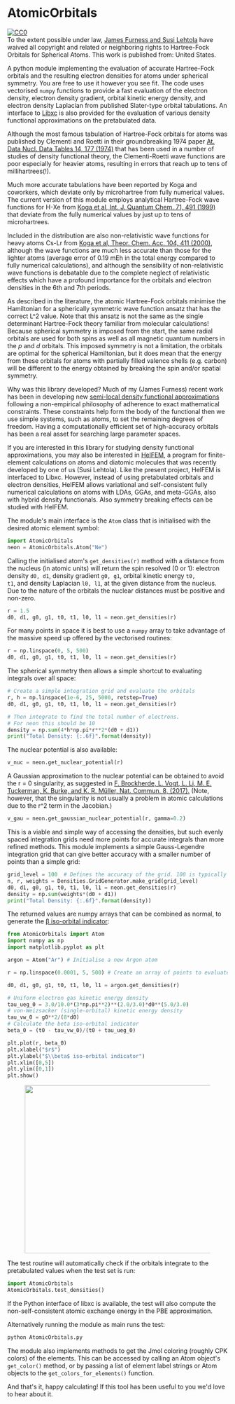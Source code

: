 # AtomicOrbitals

<p xmlns:dct="http://purl.org/dc/terms/" xmlns:vcard="http://www.w3.org/2001/vcard-rdf/3.0#">
  <a rel="license"
     href="http://creativecommons.org/publicdomain/zero/1.0/">
    <img src="https://licensebuttons.net/p/zero/1.0/80x15.png" style="border-style: none;" alt="CC0" />
  </a>
  <br />
  To the extent possible under law,
  <a rel="dct:publisher"
     href="https://www.jfurness.uk/44-2/hartree-fock-slater-orbitals-for-spherical-atoms/">
    <span property="dct:title">James Furness and Susi Lehtola</span></a>
  have waived all copyright and related or neighboring rights to
  <span property="dct:title">Hartree-Fock Orbitals for Spherical Atoms</span>.
This work is published from:
<span property="vcard:Country" datatype="dct:ISO3166"
      content="US" about="https://www.jfurness.uk/44-2/hartree-fock-slater-orbitals-for-spherical-atoms/">
  United States</span>.
</p>

<p>A python module implementing the evaluation of accurate
Hartree-Fock orbitals and the resulting electron densities for atoms
under spherical symmetry. You are free to use it however you see
fit. The code uses vectorised <code>numpy</code> functions to provide
a fast evaluation of the electron density, electron density gradient,
orbital kinetic energy density, and electron density Laplacian from
published Slater-type orbital tabulations. An interface to <a
href="https://tddft.org/programs/libxc/">Libxc</a> is also provided
for the evaluation of various density functional approximations on
the pretabulated data.</p>

<p>Although the most famous tabulation of Hartree-Fock orbitals for
atoms was published by Clementi and Roetti in their groundbreaking
1974 paper <a
href="http://doi.org/10.1016/S0092-640X(74)80016-1">At. Data
Nucl. Data Tables 14, 177 (1974)</a> that has been used in a number of
studies of density functional theory, the Clementi-Roetti wave
functions are poor especially for heavier atoms, resulting in errors
that reach up to tens of millihartrees(!).</p>

<p>Much more accurate tabulations have been reported by Koga and
coworkers, which deviate only by microhartree from fully numerical
values. The current version of this module employs analytical
Hartree-Fock wave functions for H-Xe from <a
href="http://doi.org/10.1002/(SICI)1097-461X(1999)71:6<491::AID-QUA6>3.0.CO;2-T">Koga
et al, Int. J. Quantum Chem. 71, 491 (1999)</a> that deviate from the
fully numerical values by just up to tens of microhartrees.</p>

<p>Included in the distribution are also non-relativistic wave
functions for heavy atoms Cs-Lr from <a
href="http://doi.org/10.1007/s002140000150">Koga et al,
Theor. Chem. Acc. 104, 411 (2000)</a>, although the wave functions are
much less accurate than those for the lighter atoms (average error of
0.19 mEh in the total energy compared to fully numerical
calculations), and although the sensibility of non-relativistic wave
functions is debatable due to the complete neglect of relativistic
effects which have a profound importance for the orbitals and electron
densities in the 6th and 7th periods.</p>

<p>As described in the literature, the atomic Hartree-Fock orbitals
minimise the Hamiltonian for a spherically symmetric wave function
ansatz that has the correct L^2 value. Note that this ansatz is not
the same as the single determinant Hartree-Fock theory familiar from
molecular calculations! Because spherical symmetry is imposed from the
start, the same radial orbitals are used for both spins as well as all
magnetic quantum numbers in the <em>p</em> and <em>d</em>
orbitals. This imposed symmetry is not a limitation, the orbitals are
optimal for the spherical Hamiltonian, but it does mean that the
energy from these orbitals for atoms with partially filled valence
shells (e.g. carbon) will be different to the energy obtained by
breaking the spin and/or spatial symmetry.</p>

<p>Why was this library developed? Much of my (James Furness) recent
work has been in developing new <a
href="https://en.wikipedia.org/wiki/Density_functional_theory#Approximations_(exchange%E2%80%93correlation_functionals)">semi-local
density functional approximations</a> following a non-empirical
philosophy of adherence to exact mathematical constraints. These
constraints help form the body of the functional then we use simple
systems, such as atoms, to set the remaining degrees of
freedom. Having a computationally efficient set of high-accuracy
orbitals has been a real asset for searching large parameter
spaces.</p>

<p>If you are interested in this library for studying density
functional approximations, you may also be interested in <a
href="https://github.com/susilehtola/HelFEM">HelFEM</a>, a program for
finite-element calculations on atoms and diatomic molecules that was
recently developed by one of us (Susi Lehtola). Like the present
project, HelFEM is interfaced to Libxc. However, instead of using
pretabulated orbitals and electron densities, HelFEM allows
variational and self-consistent fully numerical calculations on atoms
with LDAs, GGAs, and meta-GGAs, also with hybrid density
functionals. Also symmetry breaking effects can be studied with
HelFEM.</p>

<p>The module's main interface is the <code>Atom</code> class that is
initialised with the desired atomic element symbol:</p>

```python 
import AtomicOrbitals
neon = AtomicOrbitals.Atom("Ne")
```

<p>Calling the initialised atom's <code>get_densities(r)</code> method
with a distance from the nucleus (in atomic units) will return the
spin resolved (0 or 1): electron density <code>d0, d1</code>, density
gradient <code>g0, g1</code>, orbital kinetic energy <code>t0,
t1</code>, and density Laplacian <code>l0, l1</code>, at the given
distance from the nucleus. Due to the nature of the orbitals the
nuclear distances must be positive and non-zero.</p>

```python
r = 1.5
d0, d1, g0, g1, t0, t1, l0, l1 = neon.get_densities(r)
```

<p>For many points in space it is best to use a <code>numpy</code>
array to take advantage of the massive speed up offered by the
vectorised routines:</p>

```python
r = np.linspace(0, 5, 500)
d0, d1, g0, g1, t0, t1, l0, l1 = neon.get_densities(r)
```

<p>The spherical symmetry then allows a simple shortcut to evaluating
integrals over all space:</p>

```python
# Create a simple integration grid and evaluate the orbitals
r, h = np.linspace(1e-6, 25, 5000, retstep=True)
d0, d1, g0, g1, t0, t1, l0, l1 = neon.get_densities(r)

# Then integrate to find the total number of electrons.
# For neon this should be 10
density = np.sum(4*h*np.pi*r**2*(d0 + d1))
print("Total Density: {:.6f}".format(density))
```

<p>The nuclear potential is also available:</p>

```python
v_nuc = neon.get_nuclear_potential(r)
```

<p>A Gaussian approximation to the nuclear potential can be obtained
to avoid the r = 0 singularity, as suggested in <a
href="https://dx.doi.org/10.1038/s41467-017-00839-3">F. Brockherde,
L. Vogt, L. Li, M. E. Tuckerman, K. Burke, and K. R. Müller,
Nat. Commun. 8, (2017).</a> (Note, however, that the singularity is
not usually a problem in atomic calculations due to the r^2 term in
the Jacobian.)</p>

```python
v_gau = neon.get_gaussian_nuclear_potential(r, gamma=0.2)
```

<p>This is a viable and simple way of accessing the densities, but
such evenly spaced integration grids need more points for accurate
integrals than more refined methods. This module implements a simple
Gauss-Legendre integration grid that can give better accuracy with a
smaller number of points than a simple grid:</p>

```python
grid_level = 100  # Defines the accuracy of the grid. 100 is typically sufficient.
n, r, weights = Densities.GridGenerator.make_grid(grid_level)
d0, d1, g0, g1, t0, t1, l0, l1 = neon.get_densities(r)
density = np.sum(weights*(d0 + d1))
print("Total Density: {:.6f}".format(density))
```

<p>The returned values are numpy arrays that can be combined as
normal, to generate the <a
href="https://www.jfurness.uk/Publications/Furness2019.pdf">β
iso-orbital indicator</a>:</p>

```python
from AtomicOrbitals import Atom
import numpy as np
import matplotlib.pyplot as plt

argon = Atom("Ar") # Initialise a new Argon atom

r = np.linspace(0.0001, 5, 500) # Create an array of points to evaluate

d0, d1, g0, g1, t0, t1, l0, l1 = argon.get_densities(r)

# Uniform electron gas kinetic energy density
tau_ueg_0 = 3.0/10.0*(3*np.pi**2)**(2.0/3.0)*d0**(5.0/3.0)
# von-Weizsacker (single-orbital) kinetic energy density
tau_vw_0 = g0**2/(8*d0)
# Calculate the beta iso-orbital indicator
beta_0 = (t0 - tau_vw_0)/(t0 + tau_ueg_0)

plt.plot(r, beta_0)
plt.xlabel("$r$")
plt.ylabel("$\\beta$ iso-orbital indicator")
plt.xlim([0,5])
plt.ylim([0,1])
plt.show()
```

<div class="wp-block-image"><figure class="aligncenter size-large is-resized"><img src="https://www.jfurness.uk/wp-content/uploads/2020/01/Argon_beta-1024x768.png" alt="" class="wp-image-377" width="512" height="384"/></figure></div>

<p>The test routine will automatically check if the orbitals integrate
to the pretabulated values when the test set is run:</p>

```python
import AtomicOrbitals
AtomicOrbitals.test_densities()
```

<p>If the Python interface of libxc is available, the test will also
compute the non-self-consistent atomic exchange energy in the PBE
approximation.</p>

<p>Alternatively running the module as main runs the test:</p>

```bash
python AtomicOrbitals.py
```

<p>The module also implements methods to get the Jmol coloring (roughly CPK colors) of the elements. This can be accessed by calling an Atom object's <code>get_color()</code> method, or by passing a list of element label strings or Atom objects to the <code>get_colors_for_elements()</code> function.</p>

<p>And that's it, happy calculating! If this tool has been useful to you we'd love to hear about it.</p>

